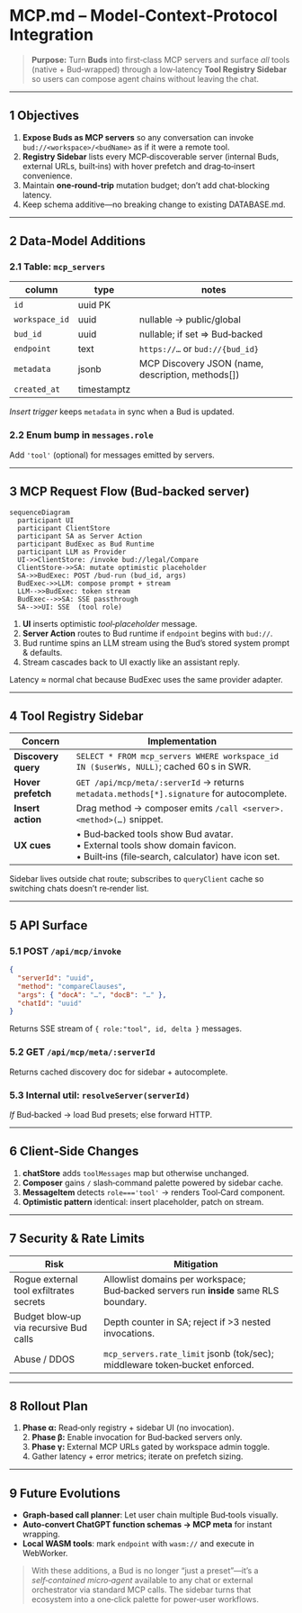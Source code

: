 # MCP.md – Model‑Context‑Protocol Integration

> **Purpose:** Turn **Buds** into first‑class MCP servers and surface *all* tools (native + Bud‑wrapped) through a low‑latency **Tool Registry Sidebar** so users can compose agent chains without leaving the chat.

---

## 1  Objectives

1. **Expose Buds as MCP servers** so any conversation can invoke `bud://<workspace>/<budName>` as if it were a remote tool.
2. **Registry Sidebar** lists every MCP‑discoverable server (internal Buds, external URLs, built‑ins) with hover prefetch and drag‑to‑insert convenience.
3. Maintain **one‑round‑trip** mutation budget; don’t add chat‑blocking latency.
4. Keep schema additive—no breaking change to existing DATABASE.md.

---

## 2  Data‑Model Additions

### 2.1  Table: `mcp_servers`

| column         | type        | notes                                              |
| -------------- | ----------- | -------------------------------------------------- |
| `id`           | uuid PK     |                                                    |
| `workspace_id` | uuid        | nullable → public/global                           |
| `bud_id`       | uuid        | nullable; if set ⇒ Bud‑backed                      |
| `endpoint`     | text        | `https://…` or `bud://{bud_id}`                    |
| `metadata`     | jsonb       | MCP Discovery JSON (name, description, methods\[]) |
| `created_at`   | timestamptz |                                                    |

*Insert trigger* keeps `metadata` in sync when a Bud is updated.

### 2.2  Enum bump in `messages.role`

Add `'tool'` (optional) for messages emitted by servers.

---

## 3  MCP Request Flow (Bud‑backed server)

```mermaid
sequenceDiagram
  participant UI
  participant ClientStore
  participant SA as Server Action
  participant BudExec as Bud Runtime
  participant LLM as Provider
  UI->>ClientStore: /invoke bud://legal/Compare
  ClientStore->>SA: mutate optimistic placeholder
  SA->>BudExec: POST /bud-run (bud_id, args)
  BudExec->>LLM: compose prompt + stream
  LLM-->>BudExec: token stream
  BudExec-->>SA: SSE passthrough
  SA-->>UI: SSE  (tool role)
```

1. **UI** inserts optimistic *tool‑placeholder* message.
2. **Server Action** routes to Bud runtime if `endpoint` begins with `bud://`.
3. Bud runtime spins an LLM stream using the Bud’s stored system prompt & defaults.
4. Stream cascades back to UI exactly like an assistant reply.

Latency ≈ normal chat because BudExec uses the same provider adapter.

---

## 4  Tool Registry Sidebar

| Concern             | Implementation                                                                                                                       |
| ------------------- | ------------------------------------------------------------------------------------------------------------------------------------ |
| **Discovery query** | `SELECT * FROM mcp_servers WHERE workspace_id IN ($userWs, NULL)`; cached 60 s in SWR.                                               |
| **Hover prefetch**  | `GET /api/mcp/meta/:serverId` → returns `metadata.methods[*].signature` for autocomplete.                                            |
| **Insert action**   | Drag method → composer emits `/call <server>.<method>(…)` snippet.                                                                   |
| **UX cues**         | • Bud‑backed tools show Bud avatar.<br>• External tools show domain favicon.<br>• Built‑ins (file‑search, calculator) have icon set. |

Sidebar lives outside chat route; subscribes to `queryClient` cache so switching chats doesn’t re‑render list.

---

## 5  API Surface

### 5.1  POST `/api/mcp/invoke`

```json
{
  "serverId": "uuid",
  "method": "compareClauses",
  "args": { "docA": "…", "docB": "…" },
  "chatId": "uuid"
}
```

Returns SSE stream of `{ role:"tool", id, delta }` messages.

### 5.2  GET `/api/mcp/meta/:serverId`

Returns cached discovery doc for sidebar + autocomplete.

### 5.3  Internal util: `resolveServer(serverId)`

*If* Bud‑backed → load Bud presets; else forward HTTP.

---

## 6  Client‑Side Changes

1. **chatStore** adds `toolMessages` map but otherwise unchanged.
2. **Composer** gains `/` slash‑command palette powered by sidebar cache.
3. **MessageItem** detects `role==='tool'` → renders Tool‑Card component.
4. **Optimistic pattern** identical: insert placeholder, patch on stream.

---

## 7  Security & Rate Limits

| Risk                                    | Mitigation                                                                            |
| --------------------------------------- | ------------------------------------------------------------------------------------- |
| Rogue external tool exfiltrates secrets | Allowlist domains per workspace; Bud‑backed servers run **inside** same RLS boundary. |
| Budget blow‑up via recursive Bud calls  | Depth counter in SA; reject if >3 nested invocations.                                 |
| Abuse / DDOS                            | `mcp_servers.rate_limit` jsonb (tok/sec); middleware token‑bucket enforced.           |

---

## 8  Rollout Plan

1. **Phase α:** Read‑only registry + sidebar UI (no invocation).<br>2. **Phase β:** Enable invocation for Bud‑backed servers only.<br>3. **Phase γ:** External MCP URLs gated by workspace admin toggle.<br>4. Gather latency + error metrics; iterate on prefetch sizing.

---

## 9  Future Evolutions

* **Graph‑based call planner**: Let user chain multiple Bud‑tools visually.
* **Auto‑convert ChatGPT function schemas → MCP meta** for instant wrapping.
* **Local WASM tools**: mark `endpoint` with `wasm://` and execute in WebWorker.

> With these additions, a Bud is no longer “just a preset”—it’s a *self‑contained micro‑agent* available to any chat or external orchestrator via standard MCP calls.  The sidebar turns that ecosystem into a one‑click palette for power‑user workflows.

